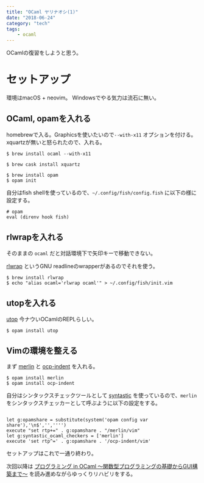 ```yaml
---
title: "OCaml ヤリナオシ(1)"
date: "2018-06-24"
category: "tech"
tags:
    - ocaml
---
```


OCamlの復習をしようと思う。

# セットアップ

環境はmacOS + neovim。
Windowsでやる気力は流石に無い。

## OCaml, opamを入れる

homebrewで入る。Graphicsを使いたいので`--with-x11` オプションを付ける。
xquartzが無いと怒られたので、入れる。

```shell-session
$ brew install ocaml --with-x11
```

```shell-session
$ brew cask install xquartz
```

```shell-session
$ brew install opam
$ opam init
```

自分はfish shellを使っているので、`~/.config/fish/config.fish` に以下の様に設定する。

```fish
# opam
eval (direnv hook fish)
```

## rlwrapを入れる

そのままの `ocaml` だと対話環境下で矢印キーで移動できない。

[rlwrap](https://github.com/hanslub42/rlwrap) というGNU readlineのwrapperがあるのでそれを使う。

```shell-session
$ brew install rlwrap
$ echo "alias ocaml='rlwrap ocaml'" > ~/.config/fish/init.vim
```
## utopを入れる

[utop](https://github.com/diml/utop) 今ナウいOCamlのREPLらしい。

```shell-session
$ opam install utop
```

## Vimの環境を整える

まず [merlin](https://github.com/ocaml/merlin) と [ocp-indent](http://www.typerex.org/ocp-indent.html) を入れる。


```shell-session
$ opam install merlin
$ opam install ocp-indent
```

自分はシンタックスチェックツールとして [syntastic](https://github.com/scrooloose/syntastic) を使っているので、`merlin` をシンタックスチェッカーとして呼ぶように以下の設定をする。

```vim

let g:opamshare = substitute(system('opam config var share'),'\n$','','''')
execute "set rtp+=" . g:opamshare . "/merlin/vim"
let g:syntastic_ocaml_checkers = ['merlin']
execute 'set rtp^=' . g:opamshare . '/ocp-indent/vim'
```


セットアップはこれで一通り終わり。

次回以降は [プログラミング in OCaml 〜関数型プログラミングの基礎からGUI構築まで〜](https://www.amazon.co.jp/dp/B00QRPI1AS/) を読み進めながらゆっくりリハビリをする。
